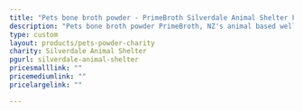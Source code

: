 ```yaml
---
title: "Pets bone broth powder - PrimeBroth Silverdale Animal Shelter Fundraiser"
description: "Pets bone broth powder PrimeBroth, NZ's animal based wellness drink for pets"
type: custom
layout: products/pets-powder-charity
charity: Silverdale Animal Shelter
pgurl: silverdale-animal-shelter
pricesmalllink: ""
pricemediumlink: ""
pricelargelink: ""

---
```

